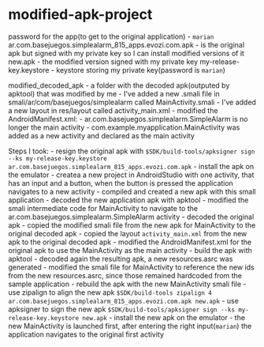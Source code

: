 # modified-apk-project

password for the app(to get to the original application) - `marian`
ar.com.basejuegos.simplealarm_815_apps.evozi.com.apk - is the original apk but signed with my private key so I can install modified versions of it
new.apk - the modified version signed with my private key
my-release-key.keystore - keystore storing my private key(password is `marian`)

modified_decoded_apk - a folder with the decoded apk(outputed by apktool) that was modified by me
            - I've added a new .smali file in smali/ar/com/basejuegos/simplealarm called MainActivity.smali
            - I've added a new layout in res/layout called activity_main.xml
            - modified the AndroidManifest.xml: 
                    - ar.com.basejuegos.simplealarm.SimpleAlarm is no longer the main activity
                    - com.example.myapplication.MainActivity was added as a new activity and declared as the main activity
                    
  Steps I took:
    - resign the original apk with `$SDK/build-tools/apksigner sign --ks my-release-key.keystore ar.com.basejuegos.simplealarm_815_apps.evozi.com.apk`
    - install the apk on the emulator
    - createa a new project in AndroidStudio with one activity, that has an input and a button, when the button is pressed the application navigates to a new activity
    - compiled and created a new apk with this small application
    - decoded the new application apk with apktool
    - modified the smali intermediate code for MainActivity to navigate to the ar.com.basejuegos.simplealarm.SimpleAlarm activity
    - decoded the original apk
    - copied the modified smali file from the new apk for MainActivity to the original decoded apk
    - copied the layout `activity_main.xml` from the new apk to the original decoded apk
    - modified the AndroidManifest.xml for the original apk to use the MainActivity as the main activity
    - build the apk with apktool
    - decoded again the resulting apk, a new resources.asrc was generated
    - modified the smali file for MainActivity to reference the new ids from the new resources.asrc, since those remained hardcoded from the sample application
    - rebuild the apk with the new MainActivity smali file
    - use zipalign to align the new apk `$SDK/build-tools zipalign 4 ar.com.basejuegos.simplealarm_815_apps.evozi.com.apk new.apk`
    - use apksigner to sign the new apk `$SDK/build-tools/apksigner sign --ks my-release-key.keystore new.apk`
    - install the new apk on the emulator
    - the new MainActivity is launched first, after entering the right input(`marian`) the application navigates to the original first activity
    
    
    
    
